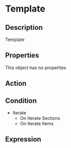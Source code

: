 # Template

## Description

Template

## Properties

This object has no properties

## Action

## Condition

- Iterate
  - On Iterate Sections
  - On Iterate Items

## Expression
